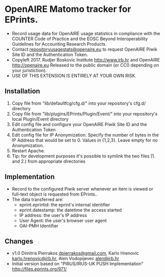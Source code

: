 # OpenAIRE Matomo tracker for EPrints.

* Record usage data for OpenAIRE usage statistics in compliance with the COUNTER Code of Practice and the EOSC Beyond Interoperability Guidelines for Accounting Research Products.
* Contact repositoryusagestats@openaire.eu to request OpenAIRE Piwik Site ID and the Authentication Token.
* Copyleft 2017. Rudjer Boskovic Institute <http://www.irb.hr> and OpenAIRE <http://openaire.eu> Released to the public domain (or CC0 depending on your juristiction).
* USE OF THIS EXTENSION IS ENTIRELY AT YOUR OWN RISK.

##  Installation
1. Copy file from "lib/defaultfcg/cfg.d/" into your repository's cfg.d/ directory
2. Copy file from "lib/plugins/EPrints/Plugin/Event/" into your repository's local Plugin/Event directory
3. Edit config file and configure your OpenAIRE Piwik Site ID and the Authentication Token
4. Edit config file for IP Anonymization. Specify the number of bytes in the IP Address that would be set to 0. Values in {1,2,3}. Leave empty for no Anonymization.
5. Restart Apache.
6. Tip: for development purposes it's possible to symlink the two files (1. and 2.) from appropriate directories

##  Implementation
* Record to the configured Piwik server whenever an item is viewed or full-text object is requested from EPrints..
* The data transferred are:
  - eprint.eprintid: the eprint's internal identifier
  - eprint.datestamp: the datetime the access started
  - IP address: the user's IP address
  - User Agent: the user's browser user agent
  - OAI-PMH Identifier

##  Changes
* v1.0 Dimitris Pierrakos <dpierrakos@gmail.com>, Karlo Hrenovic <karlo.hrenovic@irb.hr>, Alen Vodopijevec <alen@irb.hr>
* Initial version based on "PIRUS/IRUS-UK PUSH Implementation" <http://files.eprints.org/971/>
